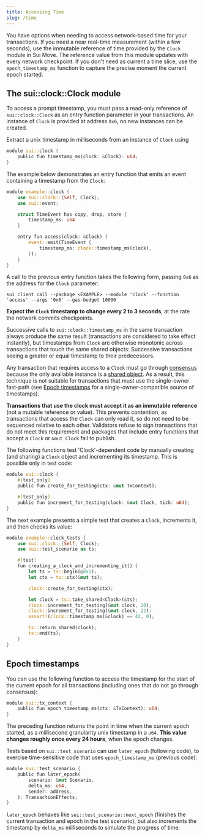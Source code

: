 ```yaml
---
title: Accessing Time
slug: /time
---
```


You have options when needing to access network-based time for your transactions. If you need a near real-time measurement (within a few seconds), use the immutable reference of time provided by the `Clock` module in Sui Move. The reference value from this module updates with every network checkpoint. If you don't need as current a time slice, use the `epoch_timestamp_ms` function to capture the precise moment the current epoch started.

## The sui::clock::Clock module

To access a prompt timestamp, you must pass a read-only reference of `sui::clock::Clock` as an entry function parameter in your transactions. An instance of `Clock` is provided at address `0x6`, no new instances can be created.

Extract a unix timestamp in milliseconds from an instance of `Clock` using

```rust
module sui::clock {
    public fun timestamp_ms(clock: &Clock): u64;
}
```

The example below demonstrates an entry function that emits an event containing a timestamp from the `Clock`:

```rust
module example::clock {
    use sui::clock::{Self, Clock};
    use sui::event;

    struct TimeEvent has copy, drop, store {
        timestamp_ms: u64
    }

    entry fun access(clock: &Clock) {
        event::emit(TimeEvent {
            timestamp_ms: clock::timestamp_ms(clock),
        });
    }
}
```

A call to the previous entry function takes the following form, passing `0x6` as the address for the `Clock` parameter:

```
sui client call --package <EXAMPLE> --module 'clock' --function 'access' --args '0x6' --gas-budget 10000
```

**Expect the `Clock` timestamp to change every 2 to 3 seconds**, at the rate the network commits checkpoints.

Successive calls to `sui::clock::timestamp_ms` in the same transaction always produce the same result (transactions are considered to take effect instantly), but timestamps from `Clock` are otherwise monotonic across transactions that touch the same shared objects: Successive transactions seeing a greater or equal timestamp to their predecessors.

Any transaction that requires access to a `Clock` must go through [consensus](../../learn/core-concepts/consensus-engine.md) because the only available instance is a [shared object](../../learn/core-concepts/objects.md#shared). As a result, this technique is not suitable for transactions that must use the single-owner fast-path (see [Epoch timestamps](#epoch-timestamps) for a single-owner-compatible source of timestamps).

**Transactions that use the clock must accept it as an immutable reference** (not a mutable reference or value). This prevents contention, as transactions that access the `Clock` can only read it, so do not need to be sequenced relative to each other. Validators refuse to sign transactions that do not meet this requirement and packages that include entry functions that accept a `Clock` or `&mut Clock` fail to publish.

The following functions test 'Clock'-dependent code by manually creating (and sharing) a `Clock` object and incrementing its timestamp. This is possible only in test code:

```rust
module sui::clock {
    #[test_only]
    public fun create_for_testing(ctx: &mut TxContext);

    #[test_only]
    public fun increment_for_testing(clock: &mut Clock, tick: u64);
}
```

The next example presents a simple test that creates a `Clock`, increments it, and then checks its value:

```rust
module example::clock_tests {
    use sui::clock::{Self, Clock};
    use sui::test_scenario as ts;

    #[test]
    fun creating_a_clock_and_incrementing_it() {
        let ts = ts::begin(@0x1);
        let ctx = ts::ctx(&mut ts);

        clock::create_for_testing(ctx);

        let clock = ts::take_shared<Clock>(&ts);
        clock::increment_for_testing(&mut clock, 20);
        clock::increment_for_testing(&mut clock, 22);
        assert!(clock::timestamp_ms(&clock) == 42, 0);

        ts::return_shared(clock);
        ts::end(ts);
    }
}

```

## Epoch timestamps

You can use the following function to access the timestamp for the start of the current epoch for all transactions (including ones that do not go through consensus):

```rust
module sui::tx_context {
    public fun epoch_timestamp_ms(ctx: &TxContext): u64;
}
```

The preceding function returns the point in time when the current epoch started, as a millisecond granularity unix timestamp in a `u64`. **This value changes roughly once every 24 hours**, when the epoch changes.

Tests based on `sui::test_scenario` can use `later_epoch` (following code), to exercise time-sensitive code that uses `epoch_timestamp_ms` (previous code):

```rust
module sui::test_scenario {
    public fun later_epoch(
        scenario: &mut Scenario,
        delta_ms: u64,
        sender: address,
    ): TransactionEffects;
}
```

`later_epoch` behaves like `sui::test_scenario::next_epoch` (finishes the current transaction and epoch in the test scenario), but also increments the timestamp by `delta_ms` milliseconds to simulate the progress of time.
